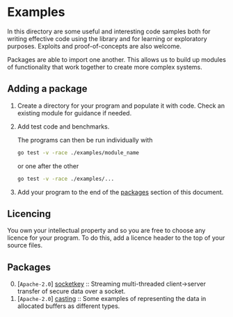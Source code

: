 # Examples

In this directory are some useful and interesting code samples both for writing effective code using the library and for learning or exploratory purposes. Exploits and proof-of-concepts are also welcome.

Packages are able to import one another. This allows us to build up modules of functionality that work together to create more complex systems.

## Adding a package

1. Create a directory for your program and populate it with code. Check an existing module for guidance if needed. 

2. Add test code and benchmarks.

    The programs can then be run individually with

    ```bash
    go test -v -race ./examples/module_name
    ```

    or one after the other

    ```bash
    go test -v -race ./examples/...
    ```

3. Add your program to the end of the [packages](#packages) section of this document.

## Licencing

You own your intellectual property and so you are free to choose any licence for your program. To do this, add a licence header to the top of your source files.

## Packages

0. [`Apache-2.0`] [socketkey](socketkey) :: Streaming multi-threaded client->server transfer of secure data over a socket.
1. [`Apache-2.0`] [casting](casting) :: Some examples of representing the data in allocated buffers as different types.
